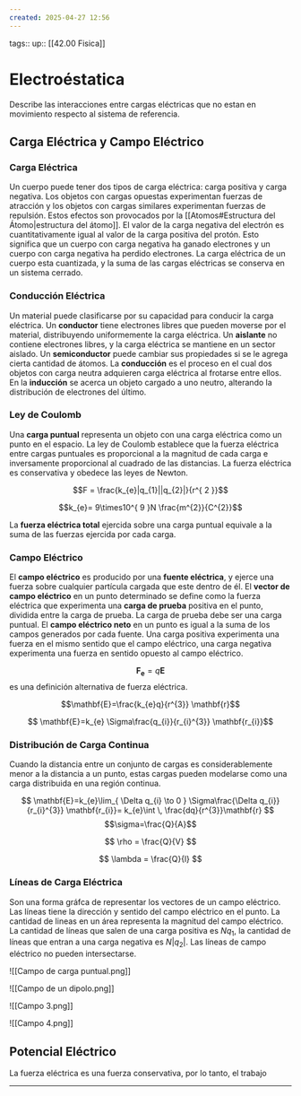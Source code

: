 ```yaml
---
created: 2025-04-27 12:56
---
```

tags:: 
up:: [[42.00 Fisica]]
# Electroéstatica
Describe las interacciones entre cargas eléctricas que no estan en movimiento respecto al sistema de referencia.

## Carga Eléctrica y Campo Eléctrico
### Carga Eléctrica
Un cuerpo puede tener dos tipos de carga eléctrica: carga positiva y carga negativa. Los objetos con cargas opuestas experimentan fuerzas de atracción y los objetos con cargas similares experimentan fuerzas de repulsión. Estos efectos son provocados por la [[Atomos#Estructura del Átomo|estructura del átomo]]. El valor de la carga negativa del electrón es cuantitativamente igual al valor de la carga positiva del protón. Esto significa que un cuerpo con carga negativa ha ganado electrones y un cuerpo con carga negativa ha perdido electrones. La carga eléctrica de un cuerpo esta cuantizada, y la suma de las cargas eléctricas se conserva en un sistema cerrado.

### Conducción Eléctrica
Un material puede clasificarse por su capacidad para conducir la carga eléctrica. Un **conductor** tiene electrones libres que pueden moverse por el material, distribuyendo uniformemente la carga eléctrica. Un **aislante** no contiene electrones libres, y la carga eléctrica se mantiene en un sector aislado. Un **semiconductor** puede cambiar sus propiedades si se le agrega cierta cantidad de átomos. La **conducción** es el proceso en el cual dos objetos con carga neutra adquieren carga eléctrica al frotarse entre ellos. En la **inducción** se acerca un objeto cargado a uno neutro, alterando la distribución de electrones del último.

### Ley de Coulomb
Una **carga puntual** representa un objeto con una carga eléctrica como un punto en el espacio. La ley de Coulomb establece que la fuerza eléctrica entre cargas puntuales es proporcional a la magnitud de cada carga e inversamente proporcional al cuadrado de las distancias. La fuerza eléctrica es conservativa y obedece las leyes de Newton. 

$$F = \frac{k_{e}|q_{1}||q_{2}|}{r^{ 2 }}$$

$$k_{e}= 9\times10^{ 9 }N \frac{m^{2}}{C^{2}}$$

La **fuerza eléctrica total** ejercida sobre una carga puntual equivale a la suma de las fuerzas ejercida por cada carga.

### Campo Eléctrico
El **campo eléctrico** es producido por una **fuente eléctrica**, y ejerce una fuerza sobre cualquier partícula cargada que este dentro de él. El **vector de campo eléctrico** en un punto determinado se define como la fuerza eléctrica que experimenta una **carga de prueba** positiva en el punto, dividida entre la carga de prueba. La carga de prueba debe ser una carga puntual. El **campo eléctrico neto** en un punto es igual a la suma de los campos generados por cada fuente. Una carga positiva experimenta una fuerza en el mismo sentido que el campo eléctrico, una carga negativa experimenta una fuerza en sentido opuesto al campo eléctrico.

$$\mathbf{F_{e}} = q \mathbf{E}$$
es una definición alternativa de fuerza eléctrica.

$$\mathbf{E}=\frac{k_{e}q}{r^{3}} \mathbf{r}$$

$$ \mathbf{E}=k_{e} \Sigma\frac{q_{i}}{r_{i}^{3}} \mathbf{r_{i}}$$

### Distribución de Carga Continua
Cuando la distancia entre un conjunto de cargas es considerablemente menor a la distancia a un punto, estas cargas pueden modelarse como una carga distribuida en una región continua.

$$ \mathbf{E}=k_{e}\lim_{ \Delta q_{i} \to 0 }  \Sigma\frac{\Delta q_{i}}{r_{i}^{3}} \mathbf{r_{i}}= k_{e}\int  \, \frac{dq}{r^{3}}\mathbf{r} $$
$$\sigma=\frac{Q}{A}$$

$$
\rho = \frac{Q}{V}
$$

$$
\lambda = \frac{Q}{l}
$$

### Líneas de Carga Eléctrica
Son una forma gráfca de representar los vectores de un campo eléctrico. Las líneas tiene la dirección y sentido del campo eléctrico en el punto. La cantidad de lineas en un área representa la magnitud del campo eléctrico. La cantidad de líneas que salen de una carga positiva es $Nq_{1}$, la cantidad de líneas que entran a una carga negativa es $N|q_{2}|$. Las líneas de campo eléctrico no pueden intersectarse.

![[Campo de carga puntual.png]]

![[Campo de un dipolo.png]]

![[Campo 3.png]]

![[Campo 4.png]]

## Potencial Eléctrico
La fuerza eléctrica es una fuerza conservativa, por lo tanto, el trabajo 
___
